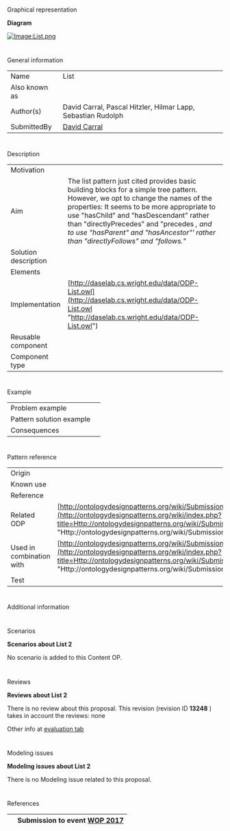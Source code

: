 # 

 Graphical representation



__Diagram__ 





[![Image:List.png](../images/6/67/List.png)](../Image/List.png "Image:List.png")





# 

 General information




|  |  |
| --- | --- |
|  Name  |  List  |
|  Also known as  |  |
|  Author(s)  |  David Carral, Pascal Hitzler, Hilmar Lapp, Sebastian Rudolph  |
|  SubmittedBy  | [David Carral](http://ontologydesignpatterns.org/wiki/index.php?title=User:David_Carral&action=edit&redlink=1 "User:David Carral (not yet written)")  |



  





# 

 Description




|  |  |
| --- | --- |
|  Motivation  |  |
|  Aim  |  The list pattern just cited provides basic building blocks for a simple tree pattern. However, we opt to change the names of the properties: It seems to be more appropriate to use "hasChild" and "hasDescendant" rather than "directlyPrecedes" and "precedes _, and to use "hasParent" and "hasAncestor"' rather than "directlyFollows" and "follows."_  |
|  Solution description  |  |
|  Elements  |  |
|  Implementation  | [http://daselab.cs.wright.edu/data/ODP-List.owl](http://daselab.cs.wright.edu/data/ODP-List.owl "http://daselab.cs.wright.edu/data/ODP-List.owl")  |
|  Reusable component  |  |
|  Component type  |  |



  





# 

 Example




|  |  |
| --- | --- |
|  Problem example  |  |
|  Pattern solution example  |  |
|  Consequences  |  |



  





# 

 Pattern reference




|  |  |
| --- | --- |
|  Origin  |  |
|  Known use  |  |
|  Reference  |  |
|  Related ODP  | [http://ontologydesignpatterns.org/wiki/Submissions:Tree\_Pattern](http://ontologydesignpatterns.org/wiki/index.php?title=Http://ontologydesignpatterns.org/wiki/Submissions:Tree_Pattern&action=edit&redlink=1 "Http://ontologydesignpatterns.org/wiki/Submissions:Tree Pattern (not yet written)")  |
|  Used in combination with  | [http://ontologydesignpatterns.org/wiki/Submissions:Tree\_Pattern](http://ontologydesignpatterns.org/wiki/index.php?title=Http://ontologydesignpatterns.org/wiki/Submissions:Tree_Pattern&action=edit&redlink=1 "Http://ontologydesignpatterns.org/wiki/Submissions:Tree Pattern (not yet written)")  |
|  Test  |  |



# 

 Additional information



# 

 Scenarios




__Scenarios about List 2__ 


 No scenario is added to this Content OP.
 




# 

 Reviews




__Reviews about List 2__ 


 There is no review about this proposal.
This revision (revision ID
 __13248__ 
 ) takes in account the reviews: none
 



 Other info at
 [evaluation tab](http://ontologydesignpatterns.org/wiki/index.php?title=Submissions:List_2&action=evaluation "http://ontologydesignpatterns.org/wiki/index.php?title=Submissions:List_2&action=evaluation") 





  





# 

 Modeling issues




__Modeling issues about List 2__ 


 There is no Modeling issue related to this proposal.
 




  





# 

 References



  






|  |  Submission to event [WOP 2017](http://ontologydesignpatterns.org/wiki/index.php?title=WOP_2017&action=edit&redlink=1 "WOP 2017 (not yet written)")  |
| --- | --- |